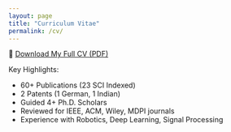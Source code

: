 ```yaml
---
layout: page
title: "Curriculum Vitae"
permalink: /cv/
---
```


📄 [Download My Full CV (PDF)](CV_Vishwanath_Acadamia_India.pdf)

Key Highlights:
- 60+ Publications (23 SCI Indexed)
- 2 Patents (1 German, 1 Indian)
- Guided 4+ Ph.D. Scholars
- Reviewed for IEEE, ACM, Wiley, MDPI journals
- Experience with Robotics, Deep Learning, Signal Processing
